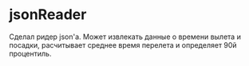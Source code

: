 # jsonReader

Сделал ридер json'а. Может извлекать данные о времени вылета и посадки, расчитывает среднее время перелета и определяет 90й процентиль.
